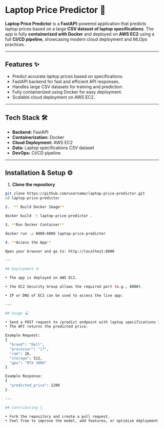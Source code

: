 # Laptop Price Predictor 🚀

**Laptop Price Predictor** is a **FastAPI**-powered application that predicts laptop prices based on a large **CSV dataset of laptop specifications**. The app is fully **containerized with Docker** and deployed on **AWS EC2** using a full **CI/CD pipeline**, showcasing modern cloud deployment and MLOps practices.

---

## Features ✨
- Predict accurate laptop prices based on specifications.
- FastAPI backend for fast and efficient API responses.
- Handles large CSV datasets for training and prediction.
- Fully containerized using Docker for easy deployment.
- Scalable cloud deployment on AWS EC2.

---

## Tech Stack 🛠
- **Backend:** FastAPI  
- **Containerization:** Docker  
- **Cloud Deployment:** AWS EC2  
- **Data:** Laptop specifications CSV dataset  
- **DevOps:** CI/CD pipeline

---

## Installation & Setup ⚙️

1. **Clone the repository**
```bash
git clone https://github.com/username/laptop-price-predictor.git
cd laptop-price-predictor

2.  ** Build Docker Image**

docker build -t laptop-price-predictor .

3. **Run Docker Container**

docker run -p 8000:8000 laptop-price-predictor

4. **Access the App**

Open your browser and go to: http://localhost:8000

---

## Deployment 🌐

• The app is deployed on AWS EC2.

• the EC2 Security Group allows the required port (e.g., 8000).

• IP or DNS of EC2 can be used to access the live app:

---

## Usage 💻

• Send a POST request to /predict endpoint with laptop specifications in JSON format.
• The API returns the predicted price.

Example Request:
{
  "brand": "Dell",
  "processor": "i7",
  "ram": 16,
  "storage": 512,
  "gpu": "RTX 3060"
}

Example Response:
{
  "predicted_price": 1200
}

---

## Contributing 🤝

• Fork the repository and create a pull request.
• Feel free to improve the model, add features, or optimize deployment.
